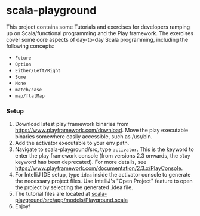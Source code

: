 scala-playground
================
This project contains some Tutorials and exercises for developers ramping up on Scala/functional programming and the Play framework. The exercises cover some core aspects of day-to-day Scala programming, including the following concepts:

- `Future`
- `Option`
- `Either/Left/Right`
- `Some`
- `None`
- `match/case`
- `map/flatMap`

### Setup
1. Download latest play framework binaries from https://www.playframework.com/download. Move the play executable binaries somewhere easily accessible, such as /usr/bin.
2. Add the activator executable to your env path.
3. Navigate to scala-playground/src, type `activator`. This is the keyword to enter the play framework console (from versions 2.3 onwards, the `play` keyword has been deprecated). For more details, see https://www.playframework.com/documentation/2.3.x/PlayConsole.
4. For IntelliJ IDE setup, type `idea` inside the activator console to generate the necessary project files. Use IntelliJ's "Open Project" feature to open the project by selecting the generated .idea file.
5. The tutorial files are located at [scala-playground/src/app/models/Playground.scala](https://github.com/billsun26/scala-playground/blob/master/src/app/models/Playground.scala)
6. Enjoy!
